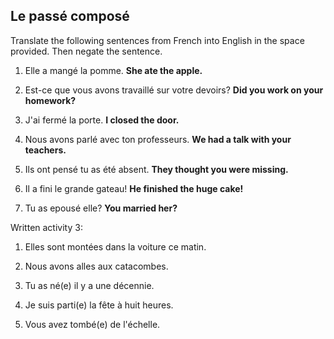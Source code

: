 ## **Le passé composé**

Translate the following sentences from French into English in the space provided. Then negate the sentence.

1. Elle a mangé la pomme.
**She ate the apple.**

1. Est-ce que vous avons travaillé sur votre devoirs?
**Did you work on your homework?**

1. J'ai fermé la porte.
**I closed the door.**

1. Nous avons parlé avec ton professeurs.
**We had a talk with your teachers.**

1. Ils ont pensé tu as été absent.
**They thought you were missing.**

1. Il a fini le grande gateau!
**He finished the huge cake!**

1. Tu as epousé elle?
**You married her?**

Written activity 3:

1) Elles sont montées dans la voiture ce matin.

2) Nous avons alles aux catacombes.

3) Tu as né(e) il y a une décennie.

4) Je suis parti(e) la fête à huit heures.

5) Vous avez tombé(e) de l'échelle. 
